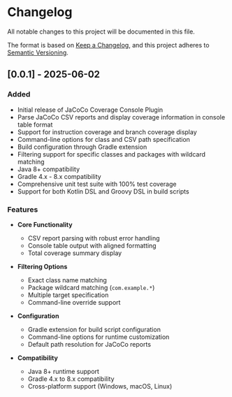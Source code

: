 # Changelog

All notable changes to this project will be documented in this file.

The format is based on [Keep a Changelog](https://keepachangelog.com/en/1.0.0/),
and this project adheres to [Semantic Versioning](https://semver.org/spec/v2.0.0.html).

## [0.0.1] - 2025-06-02

### Added
- Initial release of JaCoCo Coverage Console Plugin
- Parse JaCoCo CSV reports and display coverage information in console table format
- Support for instruction coverage and branch coverage display
- Command-line options for class and CSV path specification
- Build configuration through Gradle extension
- Filtering support for specific classes and packages with wildcard matching
- Java 8+ compatibility
- Gradle 4.x - 8.x compatibility
- Comprehensive unit test suite with 100% test coverage
- Support for both Kotlin DSL and Groovy DSL in build scripts

### Features
- **Core Functionality**
  - CSV report parsing with robust error handling
  - Console table output with aligned formatting
  - Total coverage summary display
  
- **Filtering Options**
  - Exact class name matching
  - Package wildcard matching (`com.example.*`)
  - Multiple target specification
  - Command-line override support
  
- **Configuration**
  - Gradle extension for build script configuration
  - Command-line options for runtime customization
  - Default path resolution for JaCoCo reports
  
- **Compatibility**
  - Java 8+ runtime support
  - Gradle 4.x to 8.x compatibility
  - Cross-platform support (Windows, macOS, Linux)
